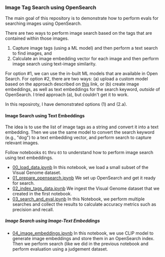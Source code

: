 ### Image Tag Search using OpenSearch

The main goal of this repository is to demonstrate how to perform evals for searching images using OpenSearch.

There are two ways to perform image search based on the tags that are contained within those images. 

1. Capture image tags (using a ML model) and then perform a text search to find images, and 
2. Calculate an image embedding vector for each image and then perform image search using text-image similarity.

For option #1, we can use the in-built ML models that are available in Open Search. For option #2, there are two ways: (a) upload a custom model based on the approach described on [this](https://opensearch.org/docs/latest/ml-commons-plugin/custom-local-models/) link, or (b) create image embeddings, as well as text embeddings for the search keyword, _outside_ of OpenSearch. I tried approach (a), but couldn't get it to work. 


In this reposiroty, I have demonstrated options (1) and (2.a). 

#### Image Search using Text Embeddings

The idea is to use the list of image tags as a string and convert it into a text embedding. Then we use the same model to convert the search keyword (e.g., "dog") to a text embedding vector, and perform search to capture relevant images.

Follow notebooks `01` thru `03` to understand how to perform image search using text embeddings. 

* [00_load_data.ipynb](./notebooks/00_load_data.ipynb)
In this notebook, we load a small subset of the Visual Genome dataset.
* [01_prepare_opensearch.ipynb](./notebooks/01_prepare_opensearch.ipynb)
We set up OpenSearch and get it ready for search.
* [02_index_tags_data.ipynb](./notebooks/02_index_tags_data.ipynb)
We ingest the Visual Genome dataset that we created in the first notebook.
* [03_search_and_eval.ipynb](./notebooks/03_search_and_eval.ipynb)
In this Notebook, we perform multiple searches and collect the results to calculate accuracy metrics such as precision and recall.

##### Image Search using Image-Text Embeddings

* [04_image_embeddings.ipynb](./notebooks/04_image_embeddings.ipynb)
In this notebook, we use CLIP model to generate image embeddings and store them in an OpenSearch index. Then we perform search (like we did in the previous notebook and perform evaluation using a judgement dataset.

